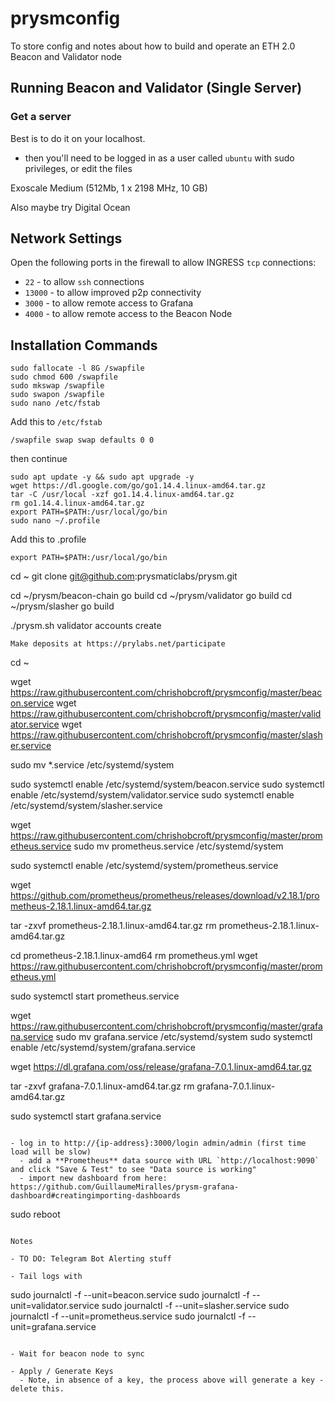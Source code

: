 # prysmconfig

To store config and notes about how to build and operate an ETH 2.0 Beacon and Validator node

## Running Beacon and Validator (Single Server)

### Get a server

Best is to do it on your localhost.
- then you'll need to be logged in as a user called `ubuntu` with sudo privileges, or edit the files

Exoscale
Medium (512Mb, 1 x 2198 MHz, 10 GB)

Also maybe try Digital Ocean

## Network Settings

Open the following ports in the firewall to allow INGRESS `tcp` connections:

- `22` - to allow `ssh` connections
- `13000` - to allow improved p2p connectivity
- `3000` - to allow remote access to Grafana
- `4000` - to allow remote access to the Beacon Node

## Installation Commands

```
sudo fallocate -l 8G /swapfile
sudo chmod 600 /swapfile
sudo mkswap /swapfile
sudo swapon /swapfile
sudo nano /etc/fstab
```
Add this to `/etc/fstab`
```
/swapfile swap swap defaults 0 0
```
then continue
```
sudo apt update -y && sudo apt upgrade -y
wget https://dl.google.com/go/go1.14.4.linux-amd64.tar.gz
tar -C /usr/local -xzf go1.14.4.linux-amd64.tar.gz
rm go1.14.4.linux-amd64.tar.gz
export PATH=$PATH:/usr/local/go/bin
sudo nano ~/.profile
```
Add this to .profile
```
export PATH=$PATH:/usr/local/go/bin
```

cd ~
git clone git@github.com:prysmaticlabs/prysm.git

cd ~/prysm/beacon-chain
go build
cd ~/prysm/validator
go build
cd ~/prysm/slasher
go build

./prysm.sh validator accounts create
```
Make deposits at https://prylabs.net/participate
```

cd ~

wget https://raw.githubusercontent.com/chrishobcroft/prysmconfig/master/beacon.service
wget https://raw.githubusercontent.com/chrishobcroft/prysmconfig/master/validator.service
wget https://raw.githubusercontent.com/chrishobcroft/prysmconfig/master/slasher.service

sudo mv *.service /etc/systemd/system

sudo systemctl enable /etc/systemd/system/beacon.service
sudo systemctl enable /etc/systemd/system/validator.service
sudo systemctl enable /etc/systemd/system/slasher.service





wget https://raw.githubusercontent.com/chrishobcroft/prysmconfig/master/prometheus.service
sudo mv prometheus.service /etc/systemd/system

sudo systemctl enable /etc/systemd/system/prometheus.service

wget https://github.com/prometheus/prometheus/releases/download/v2.18.1/prometheus-2.18.1.linux-amd64.tar.gz

tar -zxvf prometheus-2.18.1.linux-amd64.tar.gz
rm prometheus-2.18.1.linux-amd64.tar.gz

cd prometheus-2.18.1.linux-amd64
rm prometheus.yml
wget https://raw.githubusercontent.com/chrishobcroft/prysmconfig/master/prometheus.yml

sudo systemctl start prometheus.service




wget https://raw.githubusercontent.com/chrishobcroft/prysmconfig/master/grafana.service
sudo mv grafana.service /etc/systemd/system
sudo systemctl enable /etc/systemd/system/grafana.service

wget https://dl.grafana.com/oss/release/grafana-7.0.1.linux-amd64.tar.gz

tar -zxvf grafana-7.0.1.linux-amd64.tar.gz
rm grafana-7.0.1.linux-amd64.tar.gz

sudo systemctl start grafana.service
```

- log in to http://{ip-address}:3000/login admin/admin (first time load will be slow)
  - add a **Prometheus** data source with URL `http://localhost:9090` and click "Save & Test" to see "Data source is working"
  - import new dashboard from here: https://github.com/GuillaumeMiralles/prysm-grafana-dashboard#creatingimporting-dashboards

```
sudo reboot
```

Notes

- TO DO: Telegram Bot Alerting stuff

- Tail logs with
```
sudo journalctl -f --unit=beacon.service
sudo journalctl -f --unit=validator.service
sudo journalctl -f --unit=slasher.service
sudo journalctl -f --unit=prometheus.service
sudo journalctl -f --unit=grafana.service
```

- Wait for beacon node to sync

- Apply / Generate Keys
  - Note, in absence of a key, the process above will generate a key - delete this.
